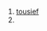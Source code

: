 1. [tousief](https://www.youtube.com/watch?v=Cz4vlgAcYGg&list=PLOVk0ELmDj5xvHjXTygGsSejTGExIdq0M)
2. 